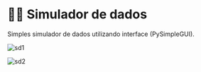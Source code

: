 # 🎲🎲 Simulador de dados
Simples simulador de dados utilizando interface (PySimpleGUI).

![sd1](https://user-images.githubusercontent.com/106453893/219822870-9e3128b1-13b9-4835-b61f-843bfd3ac180.png)

![sd2](https://user-images.githubusercontent.com/106453893/219822952-c213c599-e918-4db8-a028-69ac38ad897a.png)
